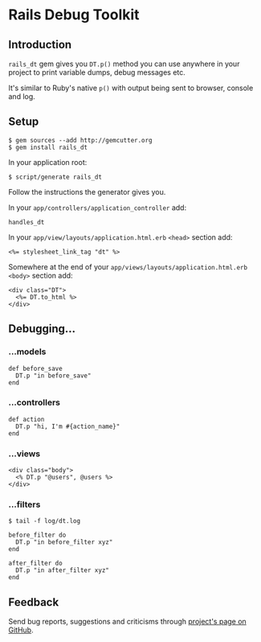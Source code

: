Rails Debug Toolkit
===================

Introduction
------------

`rails_dt` gem gives you `DT.p()` method you can use anywhere in your project to print variable dumps, debug messages etc.

It's similar to Ruby's native `p()` with output being sent to browser, console and log.


Setup
-----

    $ gem sources --add http://gemcutter.org
    $ gem install rails_dt

In your application root:

    $ script/generate rails_dt

Follow the instructions the generator gives you.

In your `app/controllers/application_controller` add:

    handles_dt

In your `app/view/layouts/application.html.erb` `<head>` section add:

    <%= stylesheet_link_tag "dt" %>

Somewhere at the end of your `app/views/layouts/application.html.erb` `<body>` section add:

    <div class="DT">
      <%= DT.to_html %>
    </div>


Debugging...
------------

### ...models ###

~~~
def before_save
  DT.p "in before_save"
end
~~~

### ...controllers ###

~~~
def action
  DT.p "hi, I'm #{action_name}"
end
~~~

### ...views ###

~~~
<div class="body">
  <% DT.p "@users", @users %>
</div>
~~~

### ...filters ###

~~~
$ tail -f log/dt.log
~~~

~~~
before_filter do
  DT.p "in before_filter xyz"
end

after_filter do
  DT.p "in after_filter xyz"
end
~~~


Feedback
--------

Send bug reports, suggestions and criticisms through [project's page on GitHub](http://github.com/dadooda/rails_dt).
